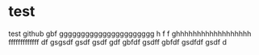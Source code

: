 # test
test github
gbf gggggggggggggggggggggg h f f ghhhhhhhhhhhhhhhhhh fffffffffffff
df gsgsdf gsdf gsdf gdf gbfdf
 gsdff gbfdf gsdfdf
  gsdf d